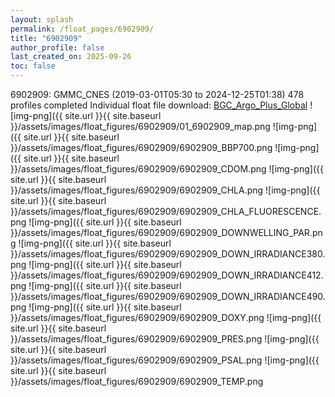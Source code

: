 ```yaml
---
layout: splash
permalink: /float_pages/6902909/
title: "6902909"
author_profile: false
last_created_on: 2025-09-26
toc: false
---
```

 
6902909: GMMC_CNES (2019-03-01T05:30 to 2024-12-25T01:38)
478 profiles completed
Individual float file download: [BGC_Argo_Plus_Global](https://ftp.soest.hawaii.edu/bgc_argo_plus/Individual_Floats/outliers_removed/6902909_Sprof_processed.nc)
![img-png]({{ site.url }}{{ site.baseurl }}/assets/images/float_figures/6902909/01_6902909_map.png
![img-png]({{ site.url }}{{ site.baseurl }}/assets/images/float_figures/6902909/6902909_BBP700.png
![img-png]({{ site.url }}{{ site.baseurl }}/assets/images/float_figures/6902909/6902909_CDOM.png
![img-png]({{ site.url }}{{ site.baseurl }}/assets/images/float_figures/6902909/6902909_CHLA.png
![img-png]({{ site.url }}{{ site.baseurl }}/assets/images/float_figures/6902909/6902909_CHLA_FLUORESCENCE.png
![img-png]({{ site.url }}{{ site.baseurl }}/assets/images/float_figures/6902909/6902909_DOWNWELLING_PAR.png
![img-png]({{ site.url }}{{ site.baseurl }}/assets/images/float_figures/6902909/6902909_DOWN_IRRADIANCE380.png
![img-png]({{ site.url }}{{ site.baseurl }}/assets/images/float_figures/6902909/6902909_DOWN_IRRADIANCE412.png
![img-png]({{ site.url }}{{ site.baseurl }}/assets/images/float_figures/6902909/6902909_DOWN_IRRADIANCE490.png
![img-png]({{ site.url }}{{ site.baseurl }}/assets/images/float_figures/6902909/6902909_DOXY.png
![img-png]({{ site.url }}{{ site.baseurl }}/assets/images/float_figures/6902909/6902909_PRES.png
![img-png]({{ site.url }}{{ site.baseurl }}/assets/images/float_figures/6902909/6902909_PSAL.png
![img-png]({{ site.url }}{{ site.baseurl }}/assets/images/float_figures/6902909/6902909_TEMP.png
